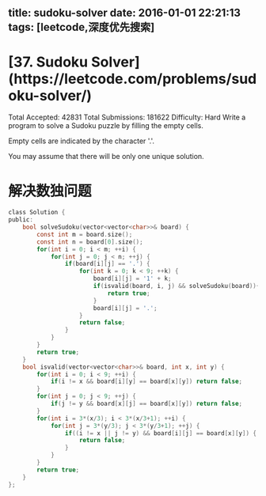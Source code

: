 title: sudoku-solver
date: 2016-01-01 22:21:13
tags: [leetcode,深度优先搜索]
---
<h1>[37. Sudoku Solver](https://leetcode.com/problems/sudoku-solver/)</h1><!-- more -->
Total Accepted: 42831 Total Submissions: 181622 Difficulty: Hard
Write a program to solve a Sudoku puzzle by filling the empty cells.

Empty cells are indicated by the character '.'.

You may assume that there will be only one unique solution.
# 解决数独问题
```C
class Solution {
public:
    bool solveSudoku(vector<vector<char>>& board) {
        const int m = board.size();
        const int n = board[0].size();
        for(int i = 0; i < m; ++i) {
            for(int j = 0; j < n; ++j) {
                if(board[i][j] == '.') {
                    for(int k = 0; k < 9; ++k) {
                        board[i][j] = '1' + k;
                        if(isvalid(board, i, j) && solveSudoku(board)){
                            return true;
                        }
                        board[i][j] = '.';
                    }
                    return false;
                }
            }
        }
        return true;
    }
    bool isvalid(vector<vector<char>>& board, int x, int y) {
        for(int i = 0; i < 9; ++i) {
            if(i != x && board[i][y] == board[x][y]) return false;
        }
        for(int j = 0; j < 9; ++j) {
            if(j != y && board[x][j] == board[x][y]) return false;
        }
        for(int i = 3*(x/3); i < 3*(x/3+1); ++i) {
            for(int j = 3*(y/3); j < 3*(y/3+1); ++j) {
                if((i != x || j != y) && board[i][j] == board[x][y]) {
                    return false;
                }
            }
        }
        return true;
    }
};
```

